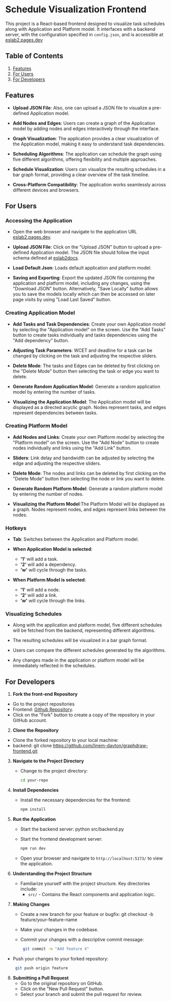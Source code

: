 # Schedule Visualization Frontend

This project is a React-based frontend designed to visualize task schedules along with Application and Platform model. It interfaces with a backend server, with the configuration specified in `config.json`, and is accessible at [eslab2.pages.dev](https://eslab2.pages.dev)


## Table of Contents
1. [Features](#features)
2. [For Users](#for-users)
3. [For Developers](#for-developers)


## Features


- **Upload JSON File**: Also, one can upload a JSON file to visualize a pre-defined Application model.

- **Add Nodes and Edges**: Users can create a graph of the Application model by adding nodes and edges interactively through the interface.

- **Graph Visualization**: The application provides a clear visualization of the Application model, making it easy to understand task dependencies.

- **Scheduling Algorithms**: The application can schedule the graph using five different algorithms, offering flexibility and multiple approaches.

- **Schedule Visualization**: Users can visualize the resulting schedules in a bar graph format, providing a clear overview of the task timeline.

- **Cross-Platform Compatibility**: The application works seamlessly across different devices and browsers.


## For Users
 ### Accessing the Application

  - Open the web browser and navigate to the application URL [eslab2.pages.dev](https://eslab2.pages.dev/).

  - **Upload JSON File**: Click on the "Upload JSON" button to upload a pre-defined Application model. The  JSON file should follow the input schema defined at [eslab2docs](https://eslab2docs.pages.dev/README#api-input-schema-for-schedule-jobs).
  - **Load Default Json**: Loads default application and platform model.

  - **Saving and Exporting**: Export the updated JSON file containing the application and platform model, including any changes, using the "Download JSON" button. Alternatively, "Save Locally" button allows you to save the models locally which can then be accessed on later page visits by using "Load Last Saved" button.


### Creating Application Model

  - **Add Tasks and Task Dependencies**: Create your own Application model by selecting the "Application model" on the screen. Use the "Add Tasks" button to create tasks individually and tasks dependencies using the "Add dependency" button.

  - **Adjusting Task Parameters**: WCET and deadline for a task can be changed by clicking on the task and adjusting the respective sliders.

  - **Delete Mode**: The tasks and Edges can be deleted by first clicking on the "Delete Mode" button then selecting the task or edge you want to delete.

  - **Generate Random Application Model**: Generate a random application model by entering the number of tasks. 

  - **Visualizing the Application Model**: The Application model will be displayed as a directed acyclic graph. Nodes represent tasks, and edges represent dependencies between tasks.

### Creating Platform Model
   
  - **Add Nodes and Links**: Create your own Platform model by selecting the "Platform model" on the screen. Use the "Add Node" button to create nodes individually and links using the "Add Link" button.

  - **Sliders**: Link delay and bandwidth  can be adjusted by selecting the edge and adjusting the respective sliders.

  - **Delete Mode**: The nodes and links can be deleted by first clicking on the "Delete Mode" button then selecting the node or link you want to delete.

  - **Generate Random Platform Model**: Generate a random platform model by entering the number of nodes. 

  - **Visualizing the Platform Model**:The Platform Model will be displayed as a graph. Nodes represent nodes, and edges represent links between the nodes.

### Hotkeys
   
   - **Tab**: Switches between the Application and Platform model.
   
   - **When Application Model is selected**:
      - **'1'** will add a task.
      - **'2'** will add a dependency.
      - **'w'** will cycle through the tasks.
   
   - **When Platform Model is selected**:
      - **'1'** will add a node.
      - **'2'** will add a link.
      - **'w'** will cycle through the links.

### Visualizing Schedules

  - Along with the application and platform model, five different schedules will be fetched from the backend, representing different algorithms.
   
  - The resulting schedules will be visualized in a bar graph format.
   
  - Users can compare the different schedules generated by the algorithms.
   
  - Any changes made in the application or platform model will be immediately reflected in the schedules.


## For Developers
1. **Fork the front-end Repository**
  - Go to the project repositories
  - Frontend: [Github Repository](https://github.com/linem-davton/graphdraw-frontend.git).
  - Click on the "Fork" button to create a copy of the repository in your GitHub account.

2. **Clone the Repository**
  - Clone the forked repository to your local machine:
  - backend: git clone https://github.com/linem-davton/graphdraw-frontend.git

3. **Navigate to the Project Directory**
   - Change to the project directory:
     ```BASH
     cd your-repo
     ```

4. **Install Dependencies**
   - Install the necessary dependencies for the frontend:
     ```BASH
     npm install
     ```
   
5. **Run the Application**
   - Start the backend server:
     python src/backend.py

   - Start the frontend development server:
      ```BASH
      npm run dev
      ```
     
   - Open your browser and navigate to `http://localhost:5173/` to view the application.

6. **Understanding the Project Structure**
   - Familiarize yourself with the project structure. Key directories include:
     - `src/` - Contains the React components and application logic.
     

7. **Making Changes**
   - Create a new branch for your feature or bugfix:
     git checkout -b feature/your-feature-name
     
   - Make your changes in the codebase.

   - Commit your changes with a descriptive commit message:
     
     ```BASH
      git commit -m "Add feature X"
      ```

- Push your changes to your forked repository:
    ```BASH
     git push origin feature
    ``` 

8. **Submitting a Pull Request**
    - Go to the original repository on GitHub.
    - Click on the "New Pull Request" button.
    - Select your branch and submit the pull request for review.

